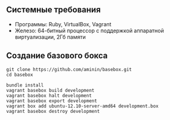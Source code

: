 ## Системные требования

* Программы: Ruby, VirtualBox, Vagrant
* Железо: 64-битный процессор с поддержкой аппаратной виртуализации, 2Гб памяти

## Создание базового бокса

    git clone https://github.com/aminin/basebox.git
    cd basebox

    bundle install
    vagrant basebox build development
    vagrant basebox halt development
    vagrant basebox export development
    vagrant box add ubuntu-12.10-server-amd64 development.box
    vagrant basebox destroy development

